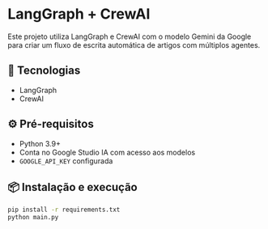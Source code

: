 # LangGraph + CrewAI

Este projeto utiliza LangGraph e CrewAI com o modelo Gemini da Google para criar um fluxo de escrita automática de artigos com múltiplos agentes.

## 🚀 Tecnologias

- LangGraph
- CrewAI

## ⚙️ Pré-requisitos

- Python 3.9+
- Conta no Google Studio IA com acesso aos modelos
- `GOOGLE_API_KEY` configurada

## 📦 Instalação e execução

```bash
pip install -r requirements.txt
python main.py
```
